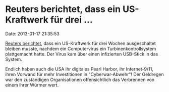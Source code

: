 Reuters berichtet, dass ein US-Kraftwerk für drei \...
======================================================

Date: 2013-01-17 21:35:53

[Reuters
berichtet](http://www.reuters.com/article/2013/01/16/cybersecurity-powerplants-idUSL1E9CGFPY20130116),
dass ein US-Kraftwerk für drei Wochen ausgeschaltet bleiben musste,
nachdem ein Computervirus ein Turbinenkontrollsystem plattgemacht hatte.
Der Virus kam über einen infizierten USB-Stick in das System.

Endlich haben auch die USA ihr digitales Pearl Harbor, ihr
Internet-9/11, ihren Vorwand für mehr Investitionen in
\"Cyberwar-Abwehr\"! Der Geldregen war den zuständigen Organisationen
offensichtlich das Verbrennen von einem ihrer Würmer wert.
